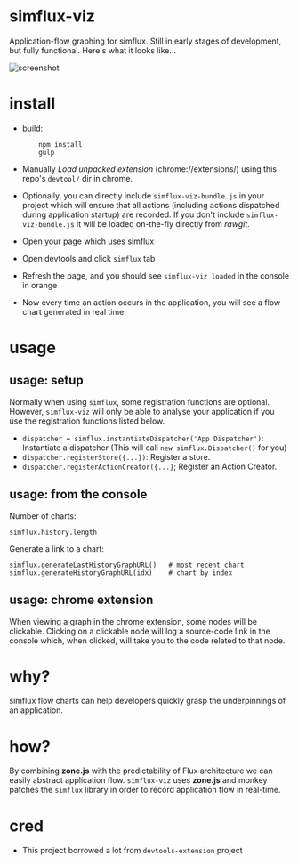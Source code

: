 simflux-viz
===========

Application-flow graphing for simflux.
Still in early stages of development, but fully functional.
Here's what it looks like...

![screenshot](http://i.imgur.com/YtDsEcL.png)

install
=======

- build:


          npm install
          gulp


- Manually *Load unpacked extension* (chrome://extensions/) using this repo's `devtool/` dir in chrome.
- Optionally, you can directly include `simflux-viz-bundle.js` in your project which will ensure that
  all actions (including actions dispatched during application startup) are recorded. If you don't
  include `simflux-viz-bundle.js` it will be loaded on-the-fly directly from *rawgit*.
- Open your page which uses simflux
- Open devtools and click `simflux` tab
- Refresh the page, and you should see `simflux-viz loaded` in the console in orange
- Now every time an action occurs in the application, you will see a flow chart generated in real time.

usage
=====

usage: setup
-----

Normally when using `simflux`, some registration functions are optional. However, `simflux-viz`
will only be able to analyse your application if you use the registration functions listed below.

- `dispatcher = simflux.instantiateDispatcher('App Dispatcher')`: Instantiate a dispatcher
  (This will call `new simflux.Dispatcher()` for you)
- `dispatcher.registerStore({...})`: Register a store.
- `dispatcher.registerActionCreator({...}`; Register an Action Creator.

usage: from the console
----------------

Number of charts:

    simflux.history.length

Generate a link to a chart:

    simflux.generateLastHistoryGraphURL()   # most recent chart
    simflux.generateHistoryGraphURL(idx)    # chart by index

usage: chrome extension
-----------------------

When viewing a graph in the chrome extension, some nodes will be clickable. Clicking on a clickable
node will log a source-code link in the console which, when clicked, will take you to the code
related to that node.

why?
====

simflux flow charts can help developers quickly grasp the underpinnings of an application.

how?
====

By combining **zone.js** with the predictability of Flux architecture we can easily abstract
application flow. `simflux-viz` uses **zone.js** and monkey patches the `simflux` library
in order to record application flow in real-time.

cred
====

- This project borrowed a lot from `devtools-extension` project